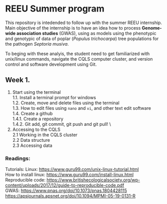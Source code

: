 # REEU Summer program

This repository is intedended to follow up with the summer REEU internship. 
Main objective of the internship is to have an idea how to process **Genome-wide association studies** (GWAS), using as models using the phenotypic and genotypic of data of poplar (_Populus trichocarpa_) tree populations for the pathogen _Septoria musiva_.

To beging with these analyis, the student need to get familiarized with unix/linux commands, navigate the CQLS computer cluster, and version control and software development using Git.

## Week 1.
1. Start using the terminal \
1.1. Install a terminal prompt for windows \
1.2. Create, move and delete files using the terminal \
1.3. How to edit files using `nano` and `vi`, and other text edit software \
1.4. Create a github \
1.4.1. Create a repository \
1.4.2. Git add, git commit, git push and git pull! \
2. Accessing to the CQLS \
2.1 Working in the CQLS cluster \
2.2 Data structure \
2.3 Accessing data 


### Readings:
Tutorials: 
Linux: https://www.guru99.com/unix-linux-tutorial.html \
How to install linux: https://www.guru99.com/install-linux.html \
Reproducible code: https://www.britishecologicalsociety.org/wp-content/uploads/2017/12/guide-to-reproducible-code.pdf \
GWAS: https://www.pnas.org/doi/10.1073/pnas.1804428115 \
      https://apsjournals.apsnet.org/doi/10.1094/MPMI-05-19-0131-R
      
      
